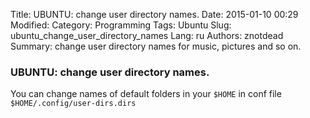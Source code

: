Title: UBUNTU: change user directory names.
Date: 2015-01-10 00:29
Modified: 
Category: Programming
Tags: Ubuntu
Slug: ubuntu_change_user_directory_names
Lang: ru
Authors: znotdead
Summary: change user directory names for music, pictures and so on.

### UBUNTU: change user directory names.

You can change names of default folders in your ```$HOME``` in conf file ```$HOME/.config/user-dirs.dirs```
